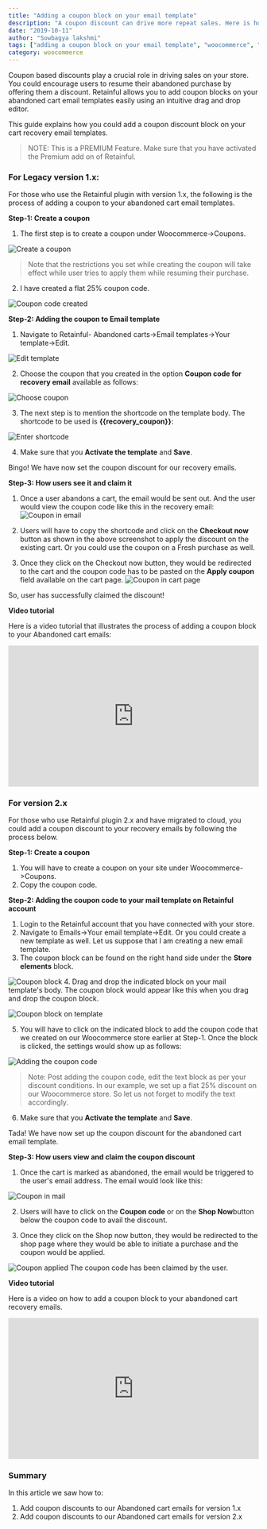 ```yaml
---
title: "Adding a coupon block on your email template"
description: "A coupon discount can drive more repeat sales. Here is how you could add coupons to your abandoned cart emails."
date: "2019-10-11"
author: "Sowbagya lakshmi"
tags: ["adding a coupon block on your email template", "woocommerce", "abandoned cart emails"]
category: woocommerce
---
```


Coupon based discounts play a crucial role in driving sales on your store. You could encourage users to resume their abandoned purchase by offering them a discount.
Retainful allows you to add coupon blocks on your abandoned cart email templates easily using an intuitive drag and drop editor. 

This guide explains how you could add a coupon discount block on your cart recovery email templates.

> NOTE: This is a PREMIUM Feature. Make sure that you have activated the Premium add on of Retainful.

### For Legacy version 1.x:
For those who use the Retainful plugin with version 1.x, the following is the process of adding a coupon to your abandoned cart email templates.

 **Step-1: Create a coupon** 
 
 1. The first step is to create a coupon under Woocommerce->Coupons. 

![Create a coupon](../../images/docs/adding-a-coupon-block-to-abandoned-cart-templates/create-a-coupon.png)

> Note that the restrictions you set while creating the coupon will take effect while user tries to apply them while resuming their purchase.

2. I have created a flat 25% coupon code.

![Coupon code created](../../images/docs/adding-a-coupon-block-to-abandoned-cart-templates/created-coupon-code.png)


**Step-2: Adding the coupon to Email template**

1. Navigate to Retainful- Abandoned carts->Email templates->Your template->Edit.

![Edit template](../../images/docs/adding-a-coupon-block-to-abandoned-cart-templates/edit-email-template.png)

2. Choose the coupon that you created in the option **Coupon code for recovery email** available as follows:

![Choose coupon](../../images/docs/adding-a-coupon-block-to-abandoned-cart-templates/choose-coupon.png)

3. The next step is to mention the shortcode on the template body. The shortcode to be used is **{{recovery_coupon}}**:

![Enter shortcode](../../images/docs/adding-a-coupon-block-to-abandoned-cart-templates/shortcode-for-coupon.png)

4. Make sure that you **Activate the template** and **Save**.

Bingo! We have now set the coupon discount for our recovery emails.

**Step-3: How users see it and claim it**

1. Once a user abandons a cart, the email would be sent out. And the user would view the coupon code like this in the recovery email:
![Coupon in email](../../images/docs/adding-a-coupon-block-to-abandoned-cart-templates/coupon-in-mail.png)

2. Users will have to copy the shortcode and click on the **Checkout now** button as shown in the above screenshot to apply the discount on the existing cart. Or you could use the coupon on a Fresh purchase as well.
3. Once they click on the Checkout now button, they would be redirected to the cart and the coupon code has to be pasted on the **Apply coupon** field available on the cart page. 
![Coupon in cart page](../../images/docs/adding-a-coupon-block-to-abandoned-cart-templates/coupon-in-cart.png)


So, user has successfully claimed the discount!

**Video tutorial**

Here is a video tutorial that illustrates the process of adding a coupon block to your Abandoned cart emails:

<div style="position: relative; padding-bottom: 56.25%; height: 0;"><iframe src="https://www.loom.com/embed/279cc5aece7f46b9af2b93bd874c6023" frameborder="0" webkitallowfullscreen mozallowfullscreen allowfullscreen style="position: absolute; top: 0; left: 0; width: 100%; height: 100%;"></iframe></div>


### For version 2.x

For those who use Retainful plugin 2.x and have migrated to cloud, you could add a coupon discount to your recovery emails by following the process below.

**Step-1: Create a coupon** 

1. You will have to create a coupon on your site under Woocommerce->Coupons.
2. Copy the coupon code.

**Step-2: Adding the coupon code to your mail template on Retainful account**

1. Login to the Retainful account that you have connected with your store.
2. Navigate to Emails->Your email template->Edit. Or you could create a new template as well. Let us suppose that I am creating a new email template.
3. The coupon block can be found on the right hand side under the **Store elements** block.

![Coupon block](../../images/docs/adding-a-coupon-block-to-abandoned-cart-templates/coupon-block.png)
4. Drag and drop the indicated block on your mail template's body. The coupon block would appear like this when you drag and drop the coupon block.

![Coupon block on template](../../images/docs/adding-a-coupon-block-to-abandoned-cart-templates/coupon-block-on-template.png)

5. You will have to click on the indicated block to add the coupon code that we created on our Woocommerce store earlier at Step-1. Once the block is clicked, the settings would show up as follows:

![Adding the coupon code](../../images/docs/adding-a-coupon-block-to-abandoned-cart-templates/adding-coupon-code.png)

> Note: Post adding the coupon code, edit the text block as per your discount conditions. In our example, we set up a flat 25% discount on our Woocommerce store. So let us not forget to modify the text accordingly.

6. Make sure that you **Activate the template** and **Save**.

Tada! We have now set up the coupon discount for the abandoned cart email template.

**Step-3: How users view and claim the coupon discount**

1. Once the cart is marked as abandoned, the email would be triggered to the user's email address. The email would look like this:

![Coupon in mail](../../images/docs/adding-a-coupon-block-to-abandoned-cart-templates/coupon-in-mail-cloud.png)

2. Users will have to click on the **Coupon code** or on the **Shop Now**button below the coupon code to avail the discount.

3. Once they click on the Shop now button, they would be redirected to the shop page where they would be able to initiate a purchase and the coupon would be applied.

![Coupon applied](../../images/docs/adding-a-coupon-block-to-abandoned-cart-templates/2.x-coupon-applied.png)
The coupon code has been claimed by the user.

**Video tutorial**

Here is a video on how to add a coupon block to your abandoned cart recovery emails.

<div style="position: relative; padding-bottom: 56.25%; height: 0;"><iframe src="https://www.loom.com/embed/1e99048fceab4b27ab0b9941334f01b3" frameborder="0" webkitallowfullscreen mozallowfullscreen allowfullscreen style="position: absolute; top: 0; left: 0; width: 100%; height: 100%;"></iframe></div>

### Summary

In this article we saw how to:
1) Add coupon discounts to our Abandoned cart emails for version 1.x
2) Add coupon discounts to our Abandoned cart emails for version 2.x
